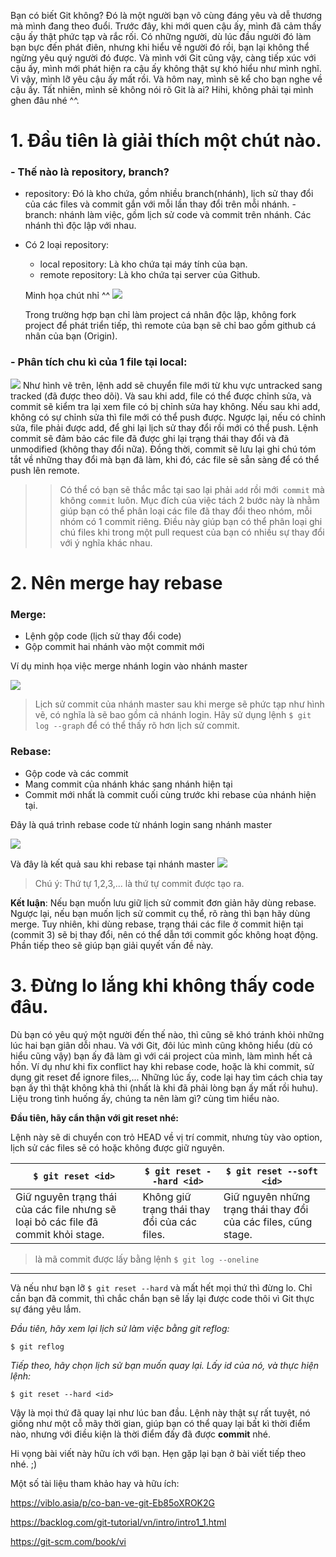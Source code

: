 Bạn có biết Git không? Đó là một người bạn vô cùng đáng yêu và dễ thương mà mình đang theo đuổi. Trước đây, khi mới quen cậu ấy, mình đã cảm thấy cậu ấy thật phức tạp và rắc rối. Có những người, dù lúc đầu người đó làm bạn bực đến phát điên, nhưng khi hiểu về người đó rồi, bạn lại không thể ngừng yêu quý người đó được. Và mình với Git cũng vậy, càng tiếp xúc với cậu ấy, mình mới phát hiện ra cậu ấy không thật sự khó hiểu như mình nghĩ. Vì vậy, mình lỡ yêu cậu ấy mất rồi. Và hôm nay, mình sẽ kể cho bạn nghe về cậu ấy. Tất nhiên, mình sẽ không nói rõ Git là ai? Hihi, không phải tại mình ghen đâu nhé ^^. 
# 1. Đầu tiên là giải thích một chút nào.
### - Thế nào là repository, branch?
   - repository: Đó là kho chứa, gồm nhiều branch(nhánh), lịch sử thay đổi của các files và commit gắn với mỗi lần thay đổi trên mỗi nhánh.
    - branch: nhánh làm việc, gồm lịch sử code và commit trên nhánh. Các nhánh thì độc lập với nhau.
- Có 2 loại repository:
    - local repository: Là kho chứa tại máy tính của bạn. 
    - remote repository: Là kho chứa tại server của Github.

    Minh họa chút nhỉ ^^
    ![](https://images.viblo.asia/72d217c0-427c-42de-81ac-531398252d0f.png)
    
    Trong trường hợp bạn chỉ làm project cá nhân độc lập, không fork project để phát triển tiếp, thì remote của bạn sẽ chỉ bao gồm github cá nhân của bạn (Origin).
    
### - Phân tích chu kì của 1 file tại local:
![](https://images.viblo.asia/ed166a1d-1b36-4510-92c2-aeff333808cc.png)
Như hình vẽ trên, lệnh add sẽ chuyển file mới từ khu vực untracked sang tracked (đã được theo dõi). Và sau khi add, file có thể được chỉnh sửa, và commit sẽ kiểm tra lại xem file có bị chỉnh sửa hay không. Nếu sau khi add, không có sự chỉnh sửa thì file mới có thể push được. Ngược lại, nếu có chỉnh sửa, file phải được add, để ghi lại lịch sử thay đổi rồi mới có thể push. Lệnh commit sẽ đảm bảo các file đã được ghi lại trạng thái thay đổi và đã unmodified (không thay đổi nữa). Đồng thời, commit sẽ lưu lại ghi chú tóm tắt về những thay đổi mà bạn đã làm, khi đó, các file sẽ sẵn sàng để có thể push lên remote.

>> Có thể có bạn sẽ thắc mắc tại sao lại phải `add` rồi mới` commit` mà không `commit` luôn. Mục đích của việc tách 2 bước này là nhằm giúp bạn có thể phân loại các file đã thay đổi theo nhóm, mỗi nhóm có 1 commit riêng. Điều này giúp bạn có thể phân loại ghi chú files khi trong một pull request của bạn có nhiều sự thay đổi với ý nghĩa khác nhau.

# 2. Nên merge hay rebase
### Merge:
- Lệnh gộp code (lịch sử thay đổi code)
- Gộp commit hai nhánh vào một commit mới

Ví dụ minh họa việc merge nhánh login vào nhánh master

  ![](https://images.viblo.asia/e603ee9a-c7a0-4864-99a1-1307f937058d.png)
  
 > Lịch sử commit của nhánh master sau khi merge sẽ phức tạp như hình vẽ, có nghĩa là sẽ bao gồm cả nhánh login. Hãy sử dụng lệnh `$ git log --graph` để có thể thấy rõ hơn lịch sử commit.
### Rebase:
- Gộp code và các commit 
- Mang commit của nhánh khác sang nhánh hiện tại
- Commit mới nhất là commit cuối cùng trước khi rebase của nhánh hiện tại.

Đây là quá trình rebase code từ nhánh login sang nhánh master

![](https://images.viblo.asia/00da02fe-bbc2-4cbb-8334-8fb9c17226dd.png)

Và đây là  kết quả sau khi rebase tại nhánh master
![](https://images.viblo.asia/be070c93-9400-4b0b-a6f7-f94553b36eca.png)

> Chú ý: Thứ tự 1,2,3,... là thứ tự commit được tạo ra.

**Kết luận**: Nếu bạn muốn lưu giữ lịch sử commit đơn giản hãy dùng rebase. Ngược lại, nếu bạn muốn lịch sử commit cụ thể, rõ ràng thì bạn hãy dùng merge. Tuy nhiên, khi dùng rebase, trạng thái các file ở commit hiện tại (commit 3) sẽ bị thay đổi, nên có thể dẫn tới commit gốc không hoạt động. Phần tiếp theo sẽ giúp bạn giải quyết vấn đề này.

# 3. Đừng lo lắng khi không thấy code đâu.

Dù bạn có yêu quý một người đến thế nào, thì cũng sẽ khó tránh khỏi những lúc hai bạn giân dỗi nhau. Và với Git, đôi lúc mình cũng không hiểu (dù có hiểu cũng vậy) bạn ấy đã làm gì với cái project của mình, làm mình hết cả hồn. Ví dụ như khi fix conflict hay khi rebase code, hoặc là khi commit, sử dụng git reset để ignore files,... Những lúc ấy, code lại hay tìm cách chia tay bạn ấy thì thật không khả thi (nhất là khi đã phải lòng bạn ấy mất rồi huhu). Liệu trong tình huống ấy, chúng ta nên làm gì? cùng tìm hiểu nào.

**Đầu tiên, hãy cẩn thận với git reset nhé:**

Lệnh này sẽ di chuyển con trỏ HEAD về vị trí commit, nhưng tùy vào option, lịch sử các files sẽ có hoặc không được giữ nguyên.

| `$ git reset <id>`| `$ git reset --hard <id>`| `$ git reset --soft <id>` |
| -------- | -------- | -------- |
| Giữ nguyên trạng thái của các file nhưng sẽ loại bỏ các file đã commit khỏi stage.|Không giữ trạng thái thay đổi của các files.    | Giữ nguyên những trạng thái thay đổi của các files, cũng stage.     |
> <id> là mã commit được lấy bằng lệnh `$ git log --oneline`

-----


    
Và nếu như bạn lỡ `$ git reset --hard` và mất hết mọi thứ thì đừng lo. Chỉ cần bạn đã commit, thì chắc chắn bạn sẽ lấy lại được code thôi vì Git thực sự đáng yêu lắm.

*Đầu tiên, hãy xem lại lịch sử làm việc bằng git reflog:*


`$ git reflog`


*Tiếp theo, hãy chọn lịch sử bạn muốn quay lại. Lấy id của nó, và thực hiện lệnh:*
<br>

`$ git reset --hard <id>`


Vậy là mọi thứ đã quay lại như lúc ban đầu. Lệnh này thật sự rất tuyệt, nó giống như một cỗ mãy thời gian, giúp bạn có thể quay lại bất kì thời điểm nào, nhưng với điều kiện là thời điểm đấy đã được **commit** nhé.
    
Hi vọng bài viết này hữu ích với bạn. Hẹn gặp lại bạn ở bài viết tiếp theo nhé. ;)

Một số tài liệu tham khảo hay và hữu ích:

https://viblo.asia/p/co-ban-ve-git-Eb85oXROK2G
    
https://backlog.com/git-tutorial/vn/intro/intro1_1.html
    
https://git-scm.com/book/vi